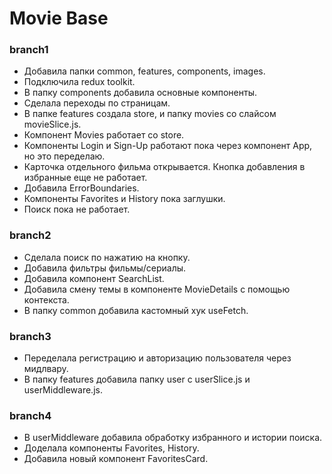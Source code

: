 # Movie Base

### branch1

- Добавила папки common, features, components, images.
- Подключила redux toolkit.
- В папку components добавила основные компоненты.
- Сделала переходы по страницам.
- В папке features создала store, и папку movies cо слайсом movieSlice.js.
- Компонент Movies работает со store.
- Компоненты Login и Sign-Up работают пока через компонент App, но это переделаю.
- Карточка отдельного фильма открывается. Кнопка добавления в избранные еще не работает.
- Добавила ErrorBoundaries.
- Компоненты Favorites и History пока заглушки.
- Поиск пока не работает.


### branch2

- Сделала поиск по нажатию на кнопку.
- Добавила фильтры фильмы/сериалы.
- Добавила компонент SearchList.
- Добавила смену темы в компоненте MovieDetails с помощью контекста.
- В папку common добавила кастомный хук useFetch.


### branch3

- Переделала регистрацию и авторизацию пользователя через мидлвару.
- В папку features добавила папку user с userSlice.js и userMiddleware.js.


### branch4

- В userMiddleware добавила обработку избранного и истории поиска.
- Доделала компоненты Favorites, History.
- Добавила новый компонент FavoritesCard.